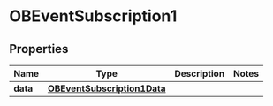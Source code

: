 
# OBEventSubscription1

## Properties
Name | Type | Description | Notes
------------ | ------------- | ------------- | -------------
**data** | [**OBEventSubscription1Data**](OBEventSubscription1Data.md) |  | 



